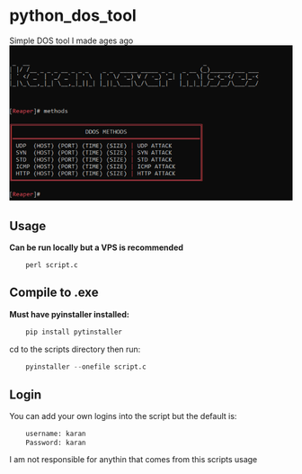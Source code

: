 # python_dos_tool
Simple DOS tool I made ages ago
<br>
![image](https://github.com/karankantaria/python_dos_tool/blob/b7f213ff1fd988a7488a0fa9fadce081be55bea9/temp-image.PNG)

Usage
----------

**Can be run locally but a VPS is recommended**

```terminal
    perl script.c
```

Compile to .exe
----------
**Must have pyinstaller installed:**
```python
    pip install pytinstaller
```
cd to the scripts directory then run:
```python
    pyinstaller --onefile script.c
```

Login
----------
You can add your own logins into the script but the default is:
```terminal
    username: karan
    Password: karan
```

I am not responsible for anythin that comes from this scripts usage

